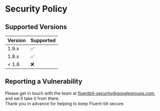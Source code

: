 # Security Policy

## Supported Versions


| Version | Supported          |
| ------- | ------------------ |
| 1.9.x   | :white_check_mark: |
| 1.8.x   | :white_check_mark: |
| < 1.8   | :x:                |

## Reporting a Vulnerability

Please get in touch with the team at fluentbit-security@googlegroups.com, and we'll take it from there.  
Thank you in advance for helping to keep Fluent-bit secure.
